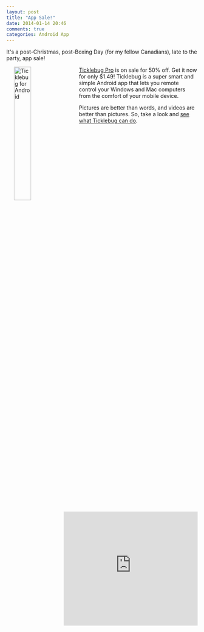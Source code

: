```yaml
---
layout: post
title: "App Sale!"
date: 2014-01-14 20:46
comments: true
categories: Android App 
---
```


It's a post-Christmas, post-Boxing Day (for my fellow Canadians), late to the party, app sale!

<div class="clearfix">
<img src="https://dl.dropbox.com/u/6578423/gnexus.png"  alt="Ticklebug for Android" width="30%" style="float: left;margin:0 20px;"/>
<p>
<a href="https://play.google.com/store/apps/details?id=com.nloko.android.ticklebug.pro">Ticklebug Pro</a> is on sale for 50% off. Get it now for only $1.49! Ticklebug is a super smart and simple Android app that lets you remote control your Windows and Mac computers from the comfort of your mobile device.
</p>
</div>

<div class="mt4 clearfix">
<iframe width="70%" height="300" src="https://www.youtube.com/embed/0UfeGpUOKe0" frameborder="0" allowfullscreen style="float: right;"></iframe>
<p>
Pictures are better than words, and videos are better than pictures. So, take a look and <a href="http://ticklebugapp.nloko.ca">see what Ticklebug can do</a>.
</p>
</div>
